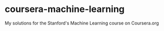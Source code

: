 # coursera-machine-learning
My solutions for the Stanford's Machine Learning course on Coursera.org
